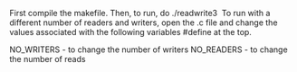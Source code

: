 First compile the makefile.
Then, to run, do ./readwrite3 
To run with a different number of readers and writers, open the .c file and change the values associated with the following variables #define at the top.

NO_WRITERS - to change the number of writers
NO_READERS - to change the number of reads

